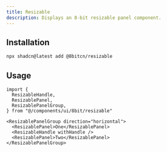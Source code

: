 ```yaml
---
title: Resizable
description: Displays an 8-bit resizable panel component.
---
```


## Installation

```bash
npx shadcn@latest add @8bitcn/resizable
```

## Usage

```tsx showLineNumbers
import {
  ResizableHandle,
  ResizablePanel,
  ResizablePanelGroup,
} from "@/components/ui/8bit/resizable"
```

```tsx showLineNumbers
<ResizablePanelGroup direction="horizontal">
  <ResizablePanel>One</ResizablePanel>
  <ResizableHandle withHandle />
  <ResizablePanel>Two</ResizablePanel>
</ResizablePanelGroup>
```
